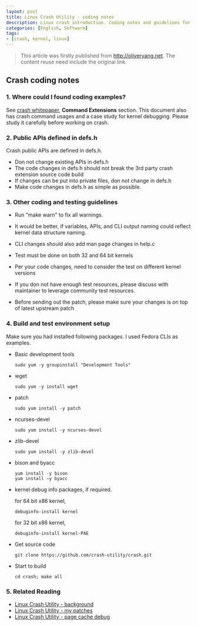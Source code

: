 ```yaml
---
layout: post
title: Linux Crash Utility - coding notes
description: Linux crash introduction. Coding notes and guidelines for contribute crash patch to community.
categories: [English, Software]
tags:
- [crash, kernel, linux]
---
```


>This article was firstly published from <http://oliveryang.net>. The content reuse need include the original link.

## Crash coding notes

### 1. Where could I found coding examples?

See [crash whitepaper](http://people.redhat.com/anderson/crash_whitepaper), **Command Extensions** section.
This document also has crash command usages and a case study for kernel debugging.
Please study it carefully before working on crash.

### 2. Public APIs defined in defs.h

Crash public APIs are defined in defs.h. 

* Don not change existing APIs in defs.h
* The code changes in defs.h should not break the 3rd party crash extension source code build
* If changes can be put into private files, don not change in defs.h
* Make code changes in defs.h as simple as possible.

### 3. Other coding and testing guidelines

* Run "make warn" to fix all warnings.

* It would be better, if variables, APIs, and CLI output naming could reflect kernel data structure naming.

* CLI changes should also add man page changes in help.c

* Test must be done on both 32 and 64 bit kernels

* Per your code changes, need to consider the test on different kernel versions

* If you don not have enough test resources, please discuss with maintainer to leverage community test resources.

* Before sending out the patch, please make sure your changes is on top of latest upstream patch

### 4. Build and test environment setup

Make sure you had installed following packages. I used Fedora CLIs as examples.

* Basic development tools

      sudo yum -y groupinstall "Development Tools"

* wget

	  sudo yum -y install wget

* patch

      sudo yum install -y patch

* ncurses-devel

      sudo yum install -y ncurses-devel

* zlib-devel

      sudo yum install -y zlib-devel

* bison and byacc

      yum install -y bison
      yum install –y byacc

* kernel debug info packages, if required.

  for 64 bit x86 kernel,

      debuginfo-install kernel

  for 32 bit x86 kernel,

      debuginfo-install kernel-PAE

* Get source code

	  git clone https://github.com/crash-utility/crash.git

* Start to build

	  cd crash; make all

### 5. Related Reading

* [Linux Crash Utility - background](http://oliveryang.net/2015/06/linux-crash-background/)
* [Linux Crash Utility - my patches](http://oliveryang.net/2015/06/linux-crash-my-patches/)
* [Linux Crash Utility - page cache debug](http://oliveryang.net/2015/07/linux-crash-page-cache-debug/)
